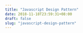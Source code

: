 ```yaml
---
title: "Javascript Design Pattern"
date: 2018-11-18T23:59:31+08:00
draft: false
slug: "javascript-design-pattern"
---
```

